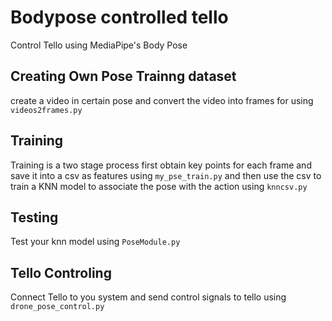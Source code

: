 # Bodypose controlled tello
 Control Tello using MediaPipe's Body Pose 

## Creating Own Pose Trainng dataset
 create a video in certain pose and convert the video into frames for using `videos2frames.py` 

## Training
Training is a two stage process first obtain key points for each frame and save it into a csv as features using `my_pse_train.py` and then use the csv to train a KNN model to associate the pose with the action using `knncsv.py`

## Testing
Test your knn model using `PoseModule.py`

## Tello Controling 

Connect Tello to you system and send control signals to tello using `drone_pose_control.py` 